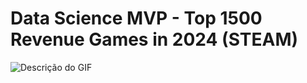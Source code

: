 # Data Science MVP - Top 1500 Revenue Games in 2024 (STEAM)


<img src="https://github.com/user-attachments/assets/5500cc5e-51ea-4bfc-94a2-9cb810a99eef" alt="Descrição do GIF">

